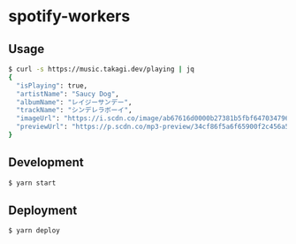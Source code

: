 # spotify-workers

## Usage
```bash
$ curl -s https://music.takagi.dev/playing | jq
{
  "isPlaying": true,
  "artistName": "Saucy Dog",
  "albumName": "レイジーサンデー",
  "trackName": "シンデレラボーイ",
  "imageUrl": "https://i.scdn.co/image/ab67616d0000b27381b5fbf6470347967b819fe3",
  "previewUrl": "https://p.scdn.co/mp3-preview/34cf86f5a6f65900f2c456a57c41fad12aadff36?cid=1f2f34c40ba8411bbe57cdc7bd3f3632"
}
```

## Development
```bash
$ yarn start
```

## Deployment
```bash
$ yarn deploy
```
